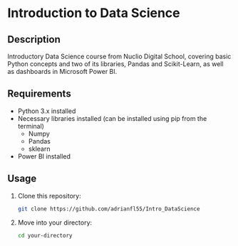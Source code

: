 # Introduction to Data Science

## Description
Introductory Data Science course from Nuclio Digital School, covering basic Python concepts and two of its libraries, Pandas and Scikit-Learn, as well as dashboards in Microsoft Power BI.

## Requirements 
* Python 3.x installed
* Necessary libraries installed (can be installed using pip from the terminal)
  * Numpy
  * Pandas
  * sklearn
* Power BI installed

## Usage
1. Clone this repository:
   ```bash
   git clone https://github.com/adrianfl55/Intro_DataScience
   
2. Move into your directory:
   ``` bash
   cd your-directory
   ```



